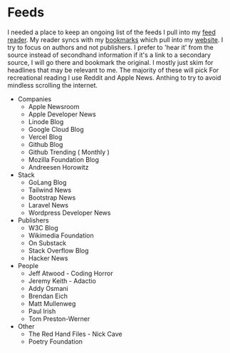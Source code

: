 # Feeds

I needed a place to keep an ongoing list of the feeds I pull into my [feed reader](/docs/host/Miniflux). My reader syncs with my [bookmarks](/docs/host/Shaarli) which pull into my [website](https://davidawindham.com/desk). I try to focus on authors and not publishers. I prefer to 'hear it' from the source instead of secondhand information if it's a link to a secondary source, I will go there and bookmark the original. I mostly just skim for headlines that may be relevant to me. The majority of these will pick For recreational reading I use Reddit and Apple News. Anthing to try to avoid mindless scrolling the internet.

- Companies 
  - Apple Newsroom
  - Apple Developer News
  - Linode Blog
  - Google Cloud Blog
  - Vercel Blog
  - Github Blog
  - Github Trending ( Monthly )
  - Mozilla Foundation Blog
  - Andreesen Horowitz
- Stack
  - GoLang Blog
  - Tailwind News
  - Bootstrap News
  - Laravel News
  - Wordpress Developer News
- Publishers
  - W3C Blog
  - Wikimedia Foundation
  - On Substack
  - Stack Overflow Blog
  - Hacker News 
- People
  - Jeff Atwood - Coding Horror
  - Jeremy Keith - Adactio
  - Addy Osmani
  - Brendan Eich
  - Matt Mullenweg
  - Paul Irish
  - Tom Preston-Werner
- Other
  - The Red Hand Files - Nick Cave
  - Poetry Foundation 
  